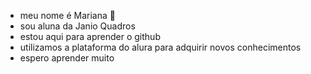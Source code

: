 - meu nome é Mariana 🥇
- sou aluna da Janio Quadros
- estou aqui para aprender o github
- utilizamos a plataforma do alura para adquirir novos conhecimentos
- espero aprender muito
